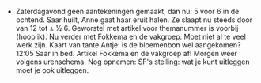 - Zaterdagavond geen aantekeningen gemaakt, dan nu: 5 voor 6 in de ochtend. Saar huilt, Anne gaat haar eruit halen. Ze slaapt nu steeds door van 12 tot ± ½ 6. Geworstel met artikel voor themanummer is voorbij (hoop ik). Nu verder met Fokkema en de vakgroep. Moet niet al te veel werk zijn. Kaart van tante Antje: is de bloemenbon wel aangekomen? 12:05 Saar in bed. Artikel Fokkema en de vakgroep af! Morgen weer volgens urenschema. Nog opnemen: SF's stelling: wat je kunt uitleggen moet je ook uitleggen.